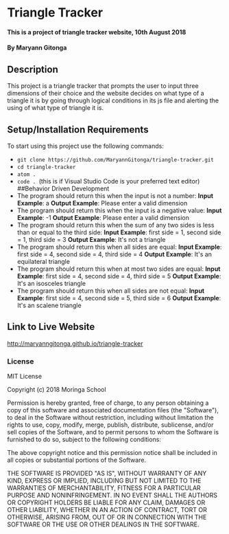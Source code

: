 # Triangle Tracker
#### This is a project of triangle tracker website, 10th August 2018
#### By **Maryann Gitonga**
## Description
This project is a triangle tracker that prompts the user to input three dimensions of their choice and the website decides on what type of a triangle it is by going through logical conditions in its js file and alerting the using of what type of triangle it is.
## Setup/Installation Requirements
To start using this project use the following commands:

* `git clone https://github.com/MaryannGitonga/triangle-tracker.git`
* `cd triangle-tracker`
* `atom .`
* `code . `(this is if Visual Studio Code is your preferred text editor)
##Behavior Driven Development
* The program should return this when the input is not a number:
**Input Example**: a
**Output Example**: Please enter a valid dimension
* The program should return this when the input is a negative value:
**Input Example**: -1
**Output Example**: Please enter a valid dimension
* The program should return this when the sum of any two sides is less than or equal to the third side:
**Input Example**: first side = 1, second side = 1, third side = 3
**Output Example**: It's not a triangle
* The program should return this when all sides are equal:
**Input Example**: first side = 4, second side = 4, third side = 4
**Output Example**: It's an equilateral triangle
* The program should return this when at most two sides are equal:
**Input Example**: first side = 4, second side = 4, third side = 5
**Output Example**: It's an isosceles triangle
* The program should return this when all sides are not equal:
**Input Example**: first side = 4, second side = 5, third side = 6
**Output Example**: It's an scalene triangle
## Link to Live Website
http://maryanngitonga.github.io/triangle-tracker
### License
MIT License

Copyright (c) 2018 Moringa School

Permission is hereby granted, free of charge, to any person obtaining a copy of this software and associated documentation files (the "Software"), to deal in the Software without restriction, including without limitation the rights to use, copy, modify, merge, publish, distribute, sublicense, and/or sell copies of the Software, and to permit persons to whom the Software is furnished to do so, subject to the following conditions:

The above copyright notice and this permission notice shall be included in all copies or substantial portions of the Software.

THE SOFTWARE IS PROVIDED "AS IS", WITHOUT WARRANTY OF ANY KIND, EXPRESS OR IMPLIED, INCLUDING BUT NOT LIMITED TO THE WARRANTIES OF MERCHANTABILITY, FITNESS FOR A PARTICULAR PURPOSE AND NONINFRINGEMENT. IN NO EVENT SHALL THE AUTHORS OR COPYRIGHT HOLDERS BE LIABLE FOR ANY CLAIM, DAMAGES OR OTHER LIABILITY, WHETHER IN AN ACTION OF CONTRACT, TORT OR OTHERWISE, ARISING FROM, OUT OF OR IN CONNECTION WITH THE SOFTWARE OR THE USE OR OTHER DEALINGS IN THE SOFTWARE.
